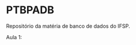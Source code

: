 # PTBPADB
Repositório da matéria de banco de dados do IFSP.

Aula 1: 

<link src="https://docs.google.com/document/d/1WZdv56vuPDwaUqmTNeBtgT-3NTZKLnT5uQKKN2zoico/edit?usp=sharing"> <link\>
